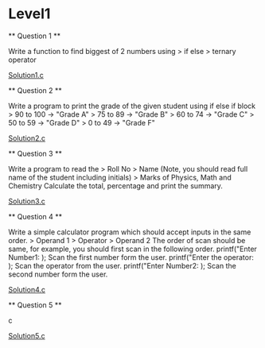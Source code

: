 # Level1


** Question 1 **

Write a function to find biggest of 2 numbers using 
    > if else
    > ternary operator

[Solution1.c](https://pages.github.com/)


** Question 2 **

Write a program to print the grade of the given student using if else if block
    > 90 to 100 -> "Grade A"
    > 75 to 89 -> "Grade B"
    > 60 to 74 -> "Grade C"
    > 50 to 59 -> "Grade D"
    > 0 to 49 -> "Grade F"

[Solution2.c](https://pages.github.com/)


** Question 3 **

 Write a program to read the 
    > Roll No
    > Name (Note, you should read full name of the student including initials)
    > Marks of Physics, Math and Chemistry
    Calculate the total, percentage and print the summary.

[Solution3.c](https://pages.github.com/)


** Question 4 **

Write a simple calculator program which should accept inputs in the same order.
    > Operand 1
    > Operator
    > Operand 2
The order of scan should be same, for example, you should first scan in the following order.
printf("Enter Number1: );
Scan the first number form the user.
printf("Enter the operator: );
Scan the operator from the user.
printf("Enter Number2: );
Scan the second number form the user.

[Solution4.c](https://pages.github.com/)


** Question 5 **

c

[Solution5.c](https://pages.github.com/)